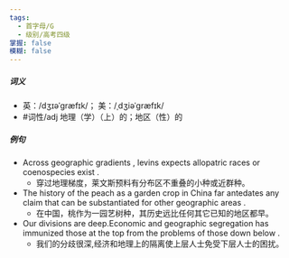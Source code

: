 ```yaml
---
tags:
  - 首字母/G
  - 级别/高考四级
掌握: false
模糊: false
---
```

##### 词义
- 英：/dʒɪəˈgræfɪk/； 美：/ˌdʒiəˈgræfɪk/
- #词性/adj  地理（学）（上）的；地区（性）的
##### 例句
- Across geographic gradients , levins expects allopatric races or coenospecies exist .
	- 穿过地理梯度，莱文斯预料有分布区不重叠的小种或近群种。
- The history of the peach as a garden crop in China far antedates any claim that can be substantiated for other geographic areas .
	- 在中国，桃作为一园艺树种，其历史远比任何其它已知的地区都早。
- Our divisions are deep.Economic and geographic segregation has immunized those at the top from the problems of those down below .
	- 我们的分歧很深,经济和地理上的隔离使上层人士免受下层人士的困扰。
